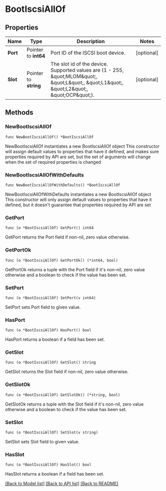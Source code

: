 # BootIscsiAllOf

## Properties

Name | Type | Description | Notes
------------ | ------------- | ------------- | -------------
**Port** | Pointer to **int64** | Port ID of the ISCSI boot device. | [optional] 
**Slot** | Pointer to **string** | The slot id of the device. Supported values are (1 - 255, \&quot;MLOM\&quot;, \&quot;L\&quot;, \&quot;L1\&quot;, \&quot;L2\&quot;, \&quot;OCP\&quot;). | [optional] 

## Methods

### NewBootIscsiAllOf

`func NewBootIscsiAllOf() *BootIscsiAllOf`

NewBootIscsiAllOf instantiates a new BootIscsiAllOf object
This constructor will assign default values to properties that have it defined,
and makes sure properties required by API are set, but the set of arguments
will change when the set of required properties is changed

### NewBootIscsiAllOfWithDefaults

`func NewBootIscsiAllOfWithDefaults() *BootIscsiAllOf`

NewBootIscsiAllOfWithDefaults instantiates a new BootIscsiAllOf object
This constructor will only assign default values to properties that have it defined,
but it doesn't guarantee that properties required by API are set

### GetPort

`func (o *BootIscsiAllOf) GetPort() int64`

GetPort returns the Port field if non-nil, zero value otherwise.

### GetPortOk

`func (o *BootIscsiAllOf) GetPortOk() (*int64, bool)`

GetPortOk returns a tuple with the Port field if it's non-nil, zero value otherwise
and a boolean to check if the value has been set.

### SetPort

`func (o *BootIscsiAllOf) SetPort(v int64)`

SetPort sets Port field to given value.

### HasPort

`func (o *BootIscsiAllOf) HasPort() bool`

HasPort returns a boolean if a field has been set.

### GetSlot

`func (o *BootIscsiAllOf) GetSlot() string`

GetSlot returns the Slot field if non-nil, zero value otherwise.

### GetSlotOk

`func (o *BootIscsiAllOf) GetSlotOk() (*string, bool)`

GetSlotOk returns a tuple with the Slot field if it's non-nil, zero value otherwise
and a boolean to check if the value has been set.

### SetSlot

`func (o *BootIscsiAllOf) SetSlot(v string)`

SetSlot sets Slot field to given value.

### HasSlot

`func (o *BootIscsiAllOf) HasSlot() bool`

HasSlot returns a boolean if a field has been set.


[[Back to Model list]](../README.md#documentation-for-models) [[Back to API list]](../README.md#documentation-for-api-endpoints) [[Back to README]](../README.md)


